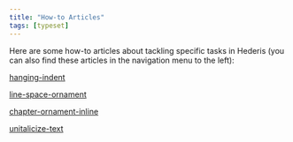 ```yaml
---
title: "How-to Articles"
tags: [typeset]
---
```

 
<html><body><section data-type="chapter" class="hsecchapter" data-hederis-type="hsecchapter" id="intro-howto" data-pi-attrs="id: intro-howto; data-tags: typeset;" role="doc-chapter" data-tags="typeset" data-author-name=" " data-book-title=" " title="How-to Articles"><p class="hblkp" data-hederis-type="hblkp" id="pE5IfLWJE">Here are some how-to articles about tackling specific tasks in Hederis (you can also find these articles in the navigation menu to the left): </p><p class="hblkp" data-hederis-type="hblkp" id="pnIpGElHn"><a href="{% link _docs/hanging-indent.md %}" class="hspana" data-hederis-type="hspana" id="phboYsfgU">hanging-indent</a></p><p class="hblkp" data-hederis-type="hblkp" id="pO4GT3OKR"><a href="{% link _docs/line-space-ornament.md %}" class="hspana" data-hederis-type="hspana" id="phROAZSwb">line-space-ornament</a></p><p class="hblkp" data-hederis-type="hblkp" id="pqAe8kpUQ"><a href="{% link _docs/chapter-ornament-inline.md %}" class="hspana" data-hederis-type="hspana" id="pOBuIG1uk">chapter-ornament-inline</a></p><p class="hblkp" data-hederis-type="hblkp" id="pwEpbZVwk"><a href="{% link _docs/unitalicize-text.md %}" class="hspana" data-hederis-type="hspana" id="pdbpnbX83">unitalicize-text</a></p></section></body></html>
